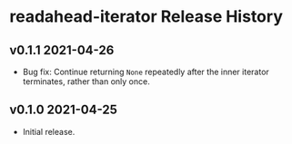 # readahead-iterator Release History

## v0.1.1 2021-04-26

- Bug fix: Continue returning `None` repeatedly after the inner iterator
  terminates, rather than only once.

## v0.1.0 2021-04-25

- Initial release.
